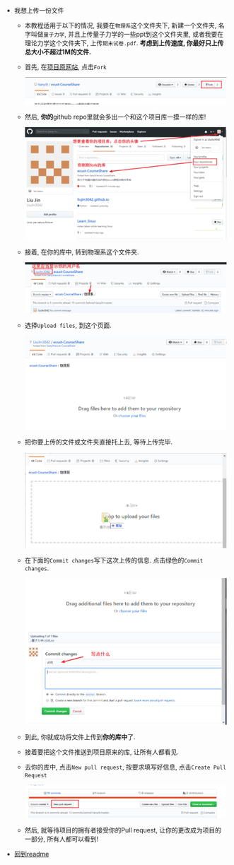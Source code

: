 * 我想上传一份文件
  
  * 本教程适用于以下的情况, 我要在`物理系`这个文件夹下, 新建一个文件夹, 名字叫做`量子力学`, 并且上传量子力学的一些ppt到这个文件夹里, 或者我要在理论力学这个文件夹下, 上传`期末试卷.pdf`. **考虑到上传速度, 你最好只上传总大小不超过1M的文件.**
  
  * 首先, 在[项目原网站](https://github.com/tianyilt/ecust-CourseShare), 点击`Fork`
    
    ![1567001792640](./上传一份文件.assets/1567001792640.png)
    
  * 然后, **你的**github repo里就会多出一个和这个项目库一摸一样的库!
  
    ![1567001899185](./上传一份文件.assets/1567001899185.png)
  
  * 接着, 在你的库中, 转到物理系这个文件夹.
  
    ![1567001959432](./上传一份文件.assets/1567001959432.png)
  
  * 选择`Upload files`, 到这个页面.
  
    ![1567002012094](./上传一份文件.assets/1567002012094.png)
  
  * 把你要上传的文件或文件夹直接托上去, 等待上传完毕.
  
    ![1567002143093](./上传一份文件.assets/1567002143093.png)
  
  * 在下面的`Commit changes`写下这次上传的信息. 点击绿色的`Commit changes`.
  
    ![1567002211786](./上传一份文件.assets/1567002211786.png)
  
  * 到此, 你就成功将文件上传到**你的库中**了.
  
  * 接着要把这个文件推送到项目原来的库, 让所有人都看见.
  
  * 去你的库中, 点击`New pull request`, 按要求填写好信息, 点击`Create Pull Request`
  
    ![1567002699712](./上传一份文件.assets/1567002699712.png)
  
  * 然后, 就等待项目的拥有者接受你的Pull request, 让你的更改成为项目的一部分, 所有人都可以看到!

* [回到readme](./readme.md)